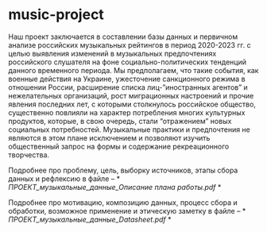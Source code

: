 # music-project

Наш проект заключается в составлении базы данных и первичном анализе российских музыкальных рейтингов в период 2020-2023 гг. с целью выявления изменений в музыкальных предпочтениях российского слушателя на фоне социально-политических тенденций данного временного периода. Мы предполагаем, что такие события, как военные действия на Украине, ужесточение санкционного режима в отношении России, расширение списка лиц-”иностранных агентов” и нежелательных организаций, рост миграционных настроений и прочие явления последних лет, с которыми столкнулось российское общество, существенно повлияли на характер потребления многих культурных продуктов, которые, в свою очередь, стали “отражением” новых социальных потребностей. Музыкальные практики и предпочтения не являются в этом плане исключением и позволяют изучить общественный запрос на формы и содержание рекреационного творчества.

Подробнее про проблему, цель, выборку источников, этапы сбора данных и рефлексию в файле – * *ПРОЕКТ_музыкальные_данные_Описание плана работы.pdf* *

Подробнее про мотивацию, композицию данных, процесс сбора и обработки, возможное применение и этическую заметку в файле – * *ПРОЕКТ_музыкальные_данные_Datasheet.pdf* *
